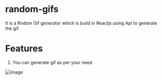 # random-gifs
It is a Rndom Gif generator which is build in Reactjs using Api to generate the gif.
# Features
1. You can generate gif as per your need

![image](https://github.com/nazia3310/Random-Gif-Generator/assets/114797471/3046ade1-c438-4eec-943b-4a161db626ab)
